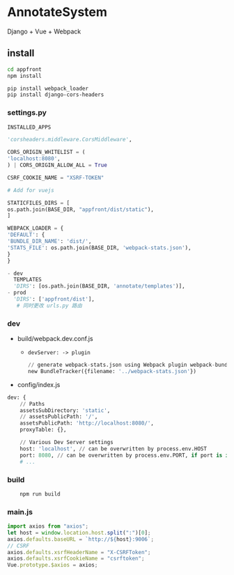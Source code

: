 # AnnotateSystem

Django + Vue + Webpack

## install

```bash
cd appfront
npm install
```

```bash
pip install webpack_loader
pip install django-cors-headers
```

### settings.py

```python
INSTALLED_APPS

'corsheaders.middleware.CorsMiddleware',

CORS_ORIGIN_WHITELIST = (
'localhost:8080',
) | CORS_ORIGIN_ALLOW_ALL = True

CSRF_COOKIE_NAME = "XSRF-TOKEN"

# Add for vuejs

STATICFILES_DIRS = [
os.path.join(BASE_DIR, "appfront/dist/static"),
]

WEBPACK_LOADER = {
'DEFAULT': {
'BUNDLE_DIR_NAME': 'dist/',
'STATS_FILE': os.path.join(BASE_DIR, 'webpack-stats.json'),
}
}

- dev
  TEMPLATES
  'DIRS': [os.path.join(BASE_DIR, 'annotate/templates')],
- prod
  'DIRS': ['appfront/dist'],
   # 同时更改 urls.py 路由
```

### dev

- build/webpack.dev.conf.js

  - `devServer: -> plugin`

    ```python
    // generate webpack-stats.json using Webpack plugin webpack-bundle-tracker
    new BundleTracker({filename: '../webpack-stats.json'})
    ```

- config/index.js

```python
dev: {
    // Paths
    assetsSubDirectory: 'static',
    // assetsPublicPath: '/',
    assetsPublicPath: 'http://localhost:8080/',
    proxyTable: {},

    // Various Dev Server settings
    host: 'localhost', // can be overwritten by process.env.HOST
    port: 8080, // can be overwritten by process.env.PORT, if port is in use, a free one will be determined
    # ...
```

### build

```bash
    npm run build
```

### main.js

```js
import axios from "axios";
let host = window.location.host.split(":")[0];
axios.defaults.baseURL = `http://${host}:9006`;
// CSRF
axios.defaults.xsrfHeaderName = "X-CSRFToken";
axios.defaults.xsrfCookieName = "csrftoken";
Vue.prototype.$axios = axios;
```
